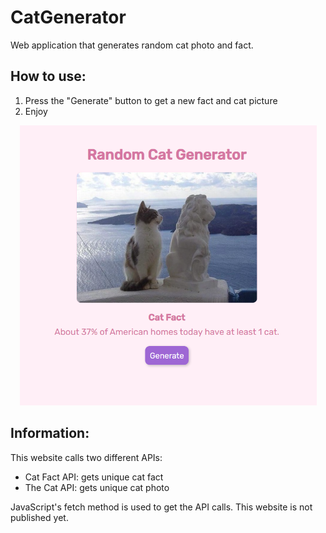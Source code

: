 # CatGenerator
Web application that generates random cat photo and fact.

<h2>How to use:</h2>

1. Press the "Generate" button to get a new fact and cat picture
2. Enjoy 

<p align="center">
  <img src="Preview.PNG" width="475px" height="auto" title="hover text" alt="Preview of Cat Generator">
</p>

<h2>Information:</h2>

This website calls two different APIs:
- Cat Fact API: gets unique cat fact
- The Cat API: gets unique cat photo

JavaScript's fetch method is used to get the API calls.
This website is not published yet.


